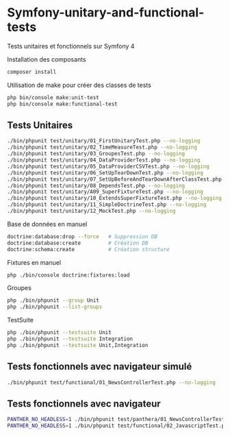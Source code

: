 # Symfony-unitary-and-functional-tests
Tests unitaires et fonctionnels sur Symfony 4

Installation des composants
```bash
composer install
```

Utilisation de make pour créer des classes de tests
```bash
php bin/console make:unit-test
php bin/console make:functional-test
```

## Tests Unitaires
```bash
./bin/phpunit test/unitary/01_FirstUnitaryTest.php --no-logging
./bin/phpunit test/unitary/02_TimeMeasureTest.php --no-logging
./bin/phpunit test/unitary/03_GroupesTest.php --no-logging
./bin/phpunit test/unitary/04_DataProviderTest.php --no-logging
./bin/phpunit test/unitary/05_DataProviderCSVTest.php --no-logging
./bin/phpunit test/unitary/06_SetUpTearDownTest.php --no-logging
./bin/phpunit test/unitary/07_SetUpBeforeAndTearDownAfterClassTest.php --no-logging
./bin/phpunit test/unitary/08_DependsTest.php --no-logging
./bin/phpunit test/unitary/A09_SuperFixtureTest.php --no-logging
./bin/phpunit test/unitary/10_ExtendsSuperFixtureTest.php --no-logging
./bin/phpunit test/unitary/11_SimpleDoctrineTest.php --no-logging
./bin/phpunit test/unitary/12_MockTest.php --no-logging
```

Base de données en manuel
```bash
doctrine:database:drop --force   # Suppression DB
doctrine:database:create         # Création DB
doctrine:schema:create			 # Création structure
```

Fixtures en manuel
```bash
php ./bin/console doctrine:fixtures:load
```

Groupes
```bash
php ./bin/phpunit --group Unit
php ./bin/phpunit --list-groups
```

TestSuite
```bash
php ./bin/phpunit --testsuite Unit
php ./bin/phpunit --testsuite Integration
php ./bin/phpunit --testsuite Unit,Integration

```

## Tests fonctionnels avec navigateur simulé
```bash
./bin/phpunit test/functional/01_NewsControllerTest.php --no-logging
```

## Tests fonctionnels avec navigateur
```bash
PANTHER_NO_HEADLESS=1 ./bin/phpunit test/panthera/01_NewsControllerTest.php --no-logging
PANTHER_NO_HEADLESS=1 ./bin/phpunit test/functional/02_JavascriptTest.php --no-logging
```